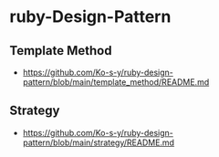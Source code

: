 # ruby-Design-Pattern

## Template Method
- https://github.com/Ko-s-y/ruby-design-pattern/blob/main/template_method/README.md

## Strategy
- https://github.com/Ko-s-y/ruby-design-pattern/blob/main/strategy/README.md
